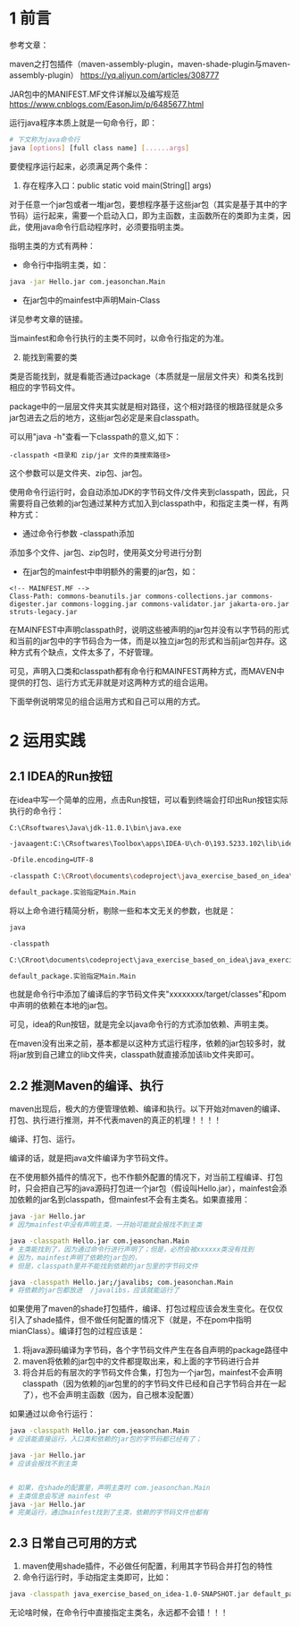 # 1 前言
参考文章：

maven之打包插件（maven-assembly-plugin，maven-shade-plugin与maven-assembly-plugin）    https://yq.aliyun.com/articles/308777


JAR包中的MANIFEST.MF文件详解以及编写规范   https://www.cnblogs.com/EasonJim/p/6485677.html



运行java程序本质上就是一句命令行，即：

```bash
# 下文称为java命令行
java [options] [full class name] [......args]
````

要使程序运行起来，必须满足两个条件：

1. 存在程序入口：public static void main(String[] args)
    
对于任意一个jar包或者一堆jar包，要想程序基于这些jar包（其实是基于其中的字节码）运行起来，需要一个启动入口，即为主函数，主函数所在的类即为主类，因此，使用java命令行启动程序时，必须要指明主类。

指明主类的方式有两种：

* 命令行中指明主类，如：

```bash
java -jar Hello.jar com.jeasonchan.Main
```

* 在jar包中的mainfest中声明Main-Class
    
详见参考文章的链接。


当mainfest和命令行执行的主类不同时，以命令行指定的为准。


2. 能找到需要的类

类是否能找到，就是看能否通过package（本质就是一层层文件夹）和类名找到相应的字节码文件。

package中的一层层文件夹其实就是相对路径，这个相对路径的根路径就是众多jar包进去之后的地方，这些jar包必定是来自classpath。

可以用"java -h"查看一下classpath的意义,如下：
```
-classpath <目录和 zip/jar 文件的类搜索路径>
```
这个参数可以是文件夹、zip包、jar包。

使用命令行运行时，会自动添加JDK的字节码文件/文件夹到classpath，因此，只需要将自己依赖的jar包通过某种方式加入到classpath中，和指定主类一样，有两种方式：

* 通过命令行参数 -classpath添加

添加多个文件、jar包、zip包时，使用英文分号进行分割

* 在jar包的mainfest中申明额外的需要的jar包，如：
```
<!-- MAINFEST.MF -->
Class-Path: commons-beanutils.jar commons-collections.jar commons-digester.jar commons-logging.jar commons-validator.jar jakarta-oro.jar struts-legacy.jar
```
在MAINFEST中声明classpath时，说明这些被声明的jar包并没有以字节码的形式和当前的jar包中的字节码合为一体，而是以独立jar包的形式和当前jar包并存。这种方式有个缺点，文件太多了，不好管理。


可见，声明入口类和classpath都有命令行和MAINFEST两种方式，而MAVEN中提供的打包、运行方式无非就是对这两种方式的组合运用。

下面举例说明常见的组合运用方式和自己可以用的方式。


# 2 运用实践

## 2.1 IDEA的Run按钮
在idea中写一个简单的应用，点击Run按钮，可以看到终端会打印出Run按钮实际执行的命令行：

```bash
C:\CRsoftwares\Java\jdk-11.0.1\bin\java.exe 

-javaagent:C:\CRsoftwares\Toolbox\apps\IDEA-U\ch-0\193.5233.102\lib\idea_rt.jar=53681:C:\CRsoftwares\Toolbox\apps\IDEA-U\ch-0\193.5233.102\bin 

-Dfile.encoding=UTF-8 

-classpath C:\CRroot\documents\codeproject\java_exercise_based_on_idea\java_exercise\target\classes;C:\Users\chenr\.m2\repository\org\apache\commons\commons-compress\1.8\commons-compress-1.8.jar;C:\Users\chenr\.m2\repository\org\tukaani\xz\1.5\xz-1.5.jar;C:\Users\chenr\.m2\repository\org\projectlombok\lombok\1.18.8\lombok-1.18.8.jar;C:\Users\chenr\.m2\repository\org\slf4j\slf4j-simple\1.7.26\slf4j-simple-1.7.26.jar;C:\Users\chenr\.m2\repository\org\slf4j\slf4j-api\1.7.26\slf4j-api-1.7.26.jar;C:\Users\chenr\.m2\repository\com\h2database\h2\1.4.199\h2-1.4.199.jar;C:\Users\chenr\.m2\repository\com\fasterxml\jackson\core\jackson-core\2.8.0\jackson-core-2.8.0.jar;C:\Users\chenr\.m2\repository\com\fasterxml\jackson\core\jackson-databind\2.8.0\jackson-databind-2.8.0.jar;C:\Users\chenr\.m2\repository\com\fasterxml\jackson\core\jackson-annotations\2.8.0\jackson-annotations-2.8.0.jar;C:\Users\chenr\.m2\repository\com\google\guava\guava\18.0\guava-18.0.jar;C:\Users\chenr\.m2\repository\cglib\cglib\rc2-1.0\cglib-rc2-1.0.jar;C:\Users\chenr\.m2\repository\mysql\mysql-connector-java\8.0.19\mysql-connector-java-8.0.19.jar;C:\Users\chenr\.m2\repository\com\google\protobuf\protobuf-java\3.6.1\protobuf-java-3.6.1.jar;C:\Users\chenr\.m2\repository\org\apache\zookeeper\zookeeper\3.6.1\zookeeper-3.6.1.jar;C:\Users\chenr\.m2\repository\commons-lang\commons-lang\2.6\commons-lang-2.6.jar;C:\Users\chenr\.m2\repository\org\apache\zookeeper\zookeeper-jute\3.6.1\zookeeper-jute-3.6.1.jar;C:\Users\chenr\.m2\repository\org\apache\yetus\audience-annotations\0.5.0\audience-annotations-0.5.0.jar;C:\Users\chenr\.m2\repository\io\netty\netty-handler\4.1.48.Final\netty-handler-4.1.48.Final.jar;C:\Users\chenr\.m2\repository\io\netty\netty-common\4.1.48.Final\netty-common-4.1.48.Final.jar;C:\Users\chenr\.m2\repository\io\netty\netty-resolver\4.1.48.Final\netty-resolver-4.1.48.Final.jar;C:\Users\chenr\.m2\repository\io\netty\netty-buffer\4.1.48.Final\netty-buffer-4.1.48.Final.jar;C:\Users\chenr\.m2\repository\io\netty\netty-transport\4.1.48.Final\netty-transport-4.1.48.Final.jar;C:\Users\chenr\.m2\repository\io\netty\netty-codec\4.1.48.Final\netty-codec-4.1.48.Final.jar;C:\Users\chenr\.m2\repository\io\netty\netty-transport-native-epoll\4.1.48.Final\netty-transport-native-epoll-4.1.48.Final.jar;C:\Users\chenr\.m2\repository\io\netty\netty-transport-native-unix-common\4.1.48.Final\netty-transport-native-unix-common-4.1.48.Final.jar;C:\Users\chenr\.m2\repository\org\slf4j\slf4j-log4j12\1.7.25\slf4j-log4j12-1.7.25.jar;C:\Users\chenr\.m2\repository\log4j\log4j\1.2.17\log4j-1.2.17.jar;C:\Users\chenr\.m2\repository\org\apache\curator\curator-recipes\4.3.0\curator-recipes-4.3.0.jar;C:\Users\chenr\.m2\repository\org\apache\curator\curator-framework\4.3.0\curator-framework-4.3.0.jar;C:\Users\chenr\.m2\repository\org\apache\curator\curator-client\4.3.0\curator-client-4.3.0.jar 

default_package.实验指定Main.Main
```

将以上命令进行精简分析，剔除一些和本文无关的参数，也就是：

```bash
java

-classpath 

C:\CRroot\documents\codeproject\java_exercise_based_on_idea\java_exercise\target\classes;C:\Users\chenr\.m2\repository\org\projectlombok\lombok\1.18.8\lombok-1.18.8.jar;

default_package.实验指定Main.Main
```
也就是命令行中添加了编译后的字节码文件夹"xxxxxxxx/target/classes"和pom中声明的依赖在本地的jar包。

可见，idea的Run按钮，就是完全以java命令行的方式添加依赖、声明主类。

在maven没有出来之前，基本都是以这种方式运行程序，依赖的jar包较多时，就将jar放到自己建立的lib文件夹，classpath就直接添加该lib文件夹即可。

## 2.2 推测Maven的编译、执行
maven出现后，极大的方便管理依赖、编译和执行。以下开始对maven的编译、打包、执行进行推测，并不代表maven的真正的机理！！！！

编译、打包、运行。

编译的话，就是把java文件编译为字节码文件。

在不使用额外插件的情况下，也不作额外配置的情况下，对当前工程编译、打包时，只会把自己写的java源码打包进一个jar包（假设叫Hello.jar），mainfest会添加依赖的jar名到classpath，但mainfest不会有主类名。如果直接用：

```bash
java -jar Hello.jar
# 因为mainfest中没有声明主类，一开始可能就会报找不到主类

java -classpath Hello.jar com.jeasonchan.Main
# 主类能找到了，因为通过命令行进行声明了；但是，必然会被xxxxxx类没有找到
# 因为，mainfest声明了依赖的jar包的，
# 但是，classpath里并不能找到依赖的jar包里的字节码文件

java -classpath Hello.jar;/javalibs; com.jeasonchan.Main
# 将依赖的jar包都放进  /javalibs，应该就能运行了
```

如果使用了maven的shade打包插件，编译、打包过程应该会发生变化。在仅仅引入了shade插件，但不做任何配置的情况下（就是，不在pom中指明mianClass）。编译打包的过程应该是：

1. 将java源码编译为字节码，各个字节码文件产生在各自声明的package路径中
2. maven将依赖的jar包中的文件都提取出来，和上面的字节码进行合并
3. 将合并后的有层次的字节码文件合集，打包为一个jar包，mainfest不会声明classpath（因为依赖的jar包里的的字节码文件已经和自己字节码合并在一起了），也不会声明主函数（因为，自己根本没配置）

如果通过以命令行运行：

```bash
java -classpath Hello.jar com.jeasonchan.Main
# 应该能直接运行，入口类和依赖的jar包的字节码都已经有了；

java -jar Hello.jar
# 应该会报找不到主类


# 如果，在shade的配置里，声明主类时 com.jeasonchan.Main
# 主类信息会写进 mainfest 中
java -jar Hello.jar
# 完美运行，通过mainfest找到了主类，依赖的字节码文件也都有
```


## 2.3 日常自己可用的方式

1. maven使用shade插件，不必做任何配置，利用其字节码合并打包的特性
2. 命令行运行时，手动指定主类即可，比如：

```bash
java -classpath java_exercise_based_on_idea-1.0-SNAPSHOT.jar default_package.实验指定Main.Main  ../tempFile
```

无论啥时候，在命令行中直接指定主类名，永远都不会错！！！